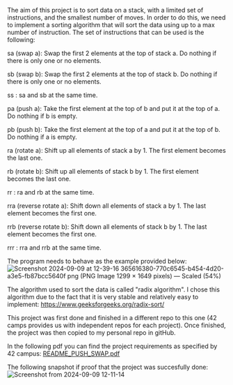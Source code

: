 The aim of this project is to sort data on a stack, with a limited set of instructions, and the smallest number of moves. In order to do this, we need to implement a sorting algorithm that will sort the data using up to a max number of instruction. The set of instructions that can be used is the following:

sa (swap a): Swap the first 2 elements at the top of stack a.
Do nothing if there is only one or no elements.

sb (swap b): Swap the first 2 elements at the top of stack b.
Do nothing if there is only one or no elements.

ss : sa and sb at the same time.

pa (push a): Take the first element at the top of b and put it at the top of a.
Do nothing if b is empty.

pb (push b): Take the first element at the top of a and put it at the top of b.
Do nothing if a is empty.

ra (rotate a): Shift up all elements of stack a by 1.
The first element becomes the last one.

rb (rotate b): Shift up all elements of stack b by 1.
The first element becomes the last one.

rr : ra and rb at the same time.

rra (reverse rotate a): Shift down all elements of stack a by 1.
The last element becomes the first one.

rrb (reverse rotate b): Shift down all elements of stack b by 1.
The last element becomes the first one.

rrr : rra and rrb at the same time.

The program needs to behave as the example provided below:
![Screenshot 2024-09-09 at 12-39-16 365616380-770c6545-b454-4d20-a3e5-fb87bcc5640f png (PNG Image 1299 × 1649 pixels) — Scaled (54%)](https://github.com/user-attachments/assets/c449df62-e9e0-405a-831c-55e84694fb74)


The algorithm used to sort the data is called "radix algorithm". I chose this algorithm due to the fact that it is very stable and relatively easy to implement:
https://www.geeksforgeeks.org/radix-sort/

This project was first done and finished in a different repo to this one (42 camps provides us with independent repos for each project). Once finished, the project was then copied to my personal repo in gitHub.

In the following pdf you can find the project requirements as specified by 42 campus: [README_PUSH_SWAP.pdf](https://github.com/Alvicina/PUSH_SWAP/files/15310128/README_PUSH_SWAP.pdf)

The following snapshot if proof that the project was succesfully done: 
![Screenshot from 2024-09-09 12-11-14](https://github.com/user-attachments/assets/fcc40ce3-5ec5-4a02-969a-08848ca2beab)




